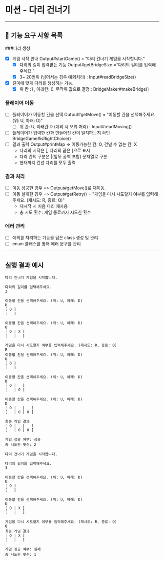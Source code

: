 # 미션 - 다리 건너기

---

## 🚀 기능 요구 사항 목록

###다리 생성
- [X] 게임 시작 안내 Output#startGame() = “다리 건너기 게임을 시작합니다.”
  - [X] 다리의 길이 입력받는 기능 Output#getBridgeSize =“다리의 길이를 입력해주세요.”
  - [X] 3~ 20범위 (넘어서는 경우 예외처리) : Input#readBridgeSize()
- [X] 길이에 맞게 다리를 생성하는 기능.
    -[X] 위 칸 :1 , 아래칸: 0. 무작위 값으로 결정 : BridgeMaker#makeBridge()

### 플레이어 이동
- [ ] 플레이어가 이동할 칸을 선택 Output#getMove() = “이동할 칸을 선택해주세요. (위: U, 아래: D)"
    -[ ] 위 칸: U, 아래칸:D (예외 시 오류 처리) : Input#readMoving()
- [ ] 플레이어가 입력한 칸과 만들어진 칸이 일치하는지 확인 BridgeGame#isRightChoice()
- [ ] 결과 출력 Output#printMap
   => 이동가능한 칸: O, 건널 수 없는 칸: X
    * 다리의 시작은 [, 다리의 끝은 ]으로 표시
    * 다리 칸의 구분은 |(앞뒤 공백 포함) 문자열로 구분
    * 현재까지 건넌 다리를 모두 출력

### 결과 처리
- [ ] 이동 성공한 경우 => Output#getMove()로 재이동.
- [ ] 이동 실패한 경우 => Output#getRetry() = "게임을 다시 시도할지 여부를 입력해주세요. (재시도: R, 종료: Q)"
  - 재시작 시 처음 다리 재사용
  - 총 시도 횟수: 게임 종료까지 시도한 횟수

### 에러 관리
- [ ] 예외를 처리하는 기능을 담은 class 생성 및 관리
- [ ] enum 클래스를 통해 에러 문구를 관리

---

## 실행 결과 예시
```
다리 건너기 게임을 시작합니다.

다리의 길이를 입력해주세요.
3

이동할 칸을 선택해주세요. (위: U, 아래: D)
U
[ O ]
[   ]

이동할 칸을 선택해주세요. (위: U, 아래: D)
U
[ O | X ]
[   |   ]

게임을 다시 시도할지 여부를 입력해주세요. (재시도: R, 종료: Q)
R
이동할 칸을 선택해주세요. (위: U, 아래: D)
U
[ O ]
[   ]

이동할 칸을 선택해주세요. (위: U, 아래: D)
D
[ O |   ]
[   | O ]

이동할 칸을 선택해주세요. (위: U, 아래: D)
D
[ O |   |   ]
[   | O | O ]

최종 게임 결과
[ O |   |   ]
[   | O | O ]

게임 성공 여부: 성공
총 시도한 횟수: 2
```

```
다리 건너기 게임을 시작합니다.

다리의 길이를 입력해주세요.
3

이동할 칸을 선택해주세요. (위: U, 아래: D)
U
[ O ]
[   ]

이동할 칸을 선택해주세요. (위: U, 아래: D)
U
[ O | X ]
[   |   ]

게임을 다시 시도할지 여부를 입력해주세요. (재시도: R, 종료: Q)
Q
최종 게임 결과
[ O | X ]
[   |   ]

게임 성공 여부: 실패
총 시도한 횟수: 1
```